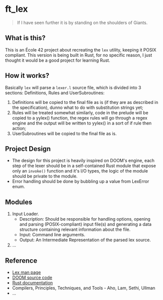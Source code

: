 # ft_lex

> If I have seen further it is by standing on the shoulders of Giants.

## What is this?

This is an École 42 project about recreating the `lex` utility, keeping it POSIX compliant. This version is being built in Rust, for no specific reason, I just thought it would be a good project for learning Rust.

## How it works?

Basically `lex` will parse a `lexer.l` source file, which is divided into 3 sections: Definitions, Rules and UserSubroutines:

1. Definitions will be copied to the final file as is (if they are as described in the specification), dunno what to do with substitution strings yet;
2. Rules will be treated somewhat similarly, code in the prelude will be copied to a yylex() function, the regex rules will go through a regex engine and the output will be written to yylex() in a sort of if rule then action;
3. UserSubroutines will be copied to the final file as is.

## Project Design

- The design for this project is heavily inspired on DOOM's engine, each step of the lexer should be in a self-contained Rust module that expose only an `invoke()` function and it's I/O types, the logic of the module should be private to the module.
- Error handling should be done by bubbling up a value from LexError enum.

## Modules

1. Input Loader.
    - Description: Should be responsible for handling options, opening and parsing (POSIX-compliant) input file(s) and generating a data structure containing relevant information about the file.
    - Input: Command line arguments.
    - Output: An Intermediate Representation of the parsed lex source.
2. ...

## Reference

- [Lex man page](https://pubs.opengroup.org/onlinepubs/9799919799/utilities/lex.html)
- [DOOM source code](https://github.dev/id-Software/DOOM)
- [Rust documentation](https://doc.rust-lang.org/)
- Compilers, Principles, Techniques, and Tools - Aho, Lam, Sethi, Ullman
- ...
